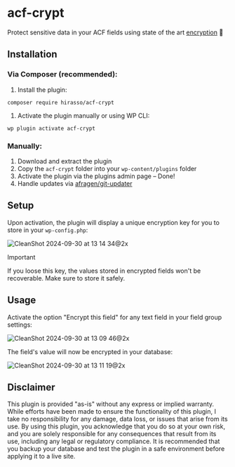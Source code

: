 # acf-crypt

Protect sensitive data in your ACF fields using state of the art [encryption](https://github.com/defuse/php-encryption) 🔐

## Installation

### Via Composer (recommended):

1. Install the plugin:

```shell
composer require hirasso/acf-crypt
```

1. Activate the plugin manually or using WP CLI:

```shell
wp plugin activate acf-crypt
```

### Manually:

1. Download and extract the plugin
2. Copy the `acf-crypt` folder into your `wp-content/plugins` folder
3. Activate the plugin via the plugins admin page – Done!
4. Handle updates via [afragen/git-updater](https://github.com/afragen/git-updater)

## Setup

Upon activation, the plugin will display a unique encryption key for you to store in your `wp-config.php`:

![CleanShot 2024-09-30 at 13 14 34@2x](https://github.com/user-attachments/assets/28c38a0c-d95c-4d64-8365-85e20163c3fd)

> [!IMPORTANT]  
> If you loose this key, the values stored in encrypted fields won't be recoverable. Make sure to store it safely.

## Usage

Activate the option "Encrypt this field" for any text field in your field group settings:

![CleanShot 2024-09-30 at 13 09 46@2x](https://github.com/user-attachments/assets/35417313-6791-4880-8ef8-8b3969000b66)

The field's value will now be encrypted in your database:

![CleanShot 2024-09-30 at 13 11 19@2x](https://github.com/user-attachments/assets/64f81057-826f-4fab-8647-614f9c3e8a27)

## Disclaimer

This plugin is provided "as-is" without any express or implied warranty. While efforts have been made to ensure the functionality of this plugin, I take no responsibility for any damage, data loss, or issues that arise from its use. By using this plugin, you acknowledge that you do so at your own risk, and you are solely responsible for any consequences that result from its use, including any legal or regulatory compliance. It is recommended that you backup your database and test the plugin in a safe environment before applying it to a live site.

